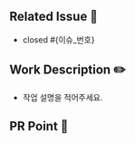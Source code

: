 <!--
name: MoA Project Feature PR template
about: 구현한 기능과 변경 사항에 대해 구체적으로 작성해주세요
title: '[FEAT/{#이슈번호}] 기능 내용'
labels: ''
assignees: ''
-->

<!--
- 리뷰어 추가했나요?
- 허가자 추가했나요?
- 라벨 추가했나요?
-->

## Related Issue 🚀
- closed #{이슈_번호}

## Work Description ✏️
- 작업 설명을 적어주세요.

## PR Point 📸
<!-- 피드백을 받고 싶은 부분을 적어주세요. -->
